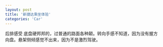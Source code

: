 ```yaml
---
layout: post
title: '新捷达乘坐体验'
categories: 'Car'
---
```


后排感受
底盘硬邦邦的，过普通的路面各种颠。转向手感不知道，因为没有握方向盘。悬架侧倾感觉不出来，因为不是激烈驾驶。